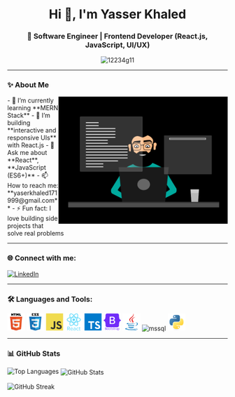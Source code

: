 <h1 align="center">Hi 👋, I'm Yasser Khaled</h1>
<h3 align="center">🚀 Software Engineer | Frontend Developer (React.js, JavaScript, UI/UX)</h3>

<p align="center">
  <img src="https://komarev.com/ghpvc/?username=12234g11&label=Profile%20views&color=0e75b6&style=flat" alt="12234g11" />
</p>

---

### ✨ About Me
<img  src="./thoughtworks-gif_dribbble.gif" height="290px" align="right" />
- 🌱 I’m currently learning **MERN Stack**  
- 🔭 I’m building **interactive and responsive UIs** with React.js  
- 💬 Ask me about **React**, **JavaScript (ES6+)**
- 📫 How to reach me: **yaserkhaled171999@gmail.com**  
- ⚡ Fun fact: I love building side projects that solve real problems  

---

### 🌐 Connect with me:
<p align="left">
  <a href="https://linkedin.com/in/yasser-khalid" target="_blank">
    <img align="center" src="https://raw.githubusercontent.com/rahuldkjain/github-profile-readme-generator/master/src/images/icons/Social/linked-in-alt.svg" alt="LinkedIn" height="30" width="40" />
  </a>
</p>

---

### 🛠️ Languages and Tools:
<p align="left">
  <img src="https://raw.githubusercontent.com/devicons/devicon/master/icons/html5/html5-original-wordmark.svg" alt="html5" width="40" height="40"/>
  <img src="https://raw.githubusercontent.com/devicons/devicon/master/icons/css3/css3-original-wordmark.svg" alt="css3" width="40" height="40"/>
  <img src="https://raw.githubusercontent.com/devicons/devicon/master/icons/javascript/javascript-original.svg" alt="javascript" width="40" height="40"/>
  <img src="https://raw.githubusercontent.com/devicons/devicon/master/icons/react/react-original-wordmark.svg" alt="react" width="40" height="40"/>
  <img src="https://raw.githubusercontent.com/devicons/devicon/master/icons/typescript/typescript-original.svg" alt="typescript" width="40" height="40"/>
  <img src="https://raw.githubusercontent.com/devicons/devicon/master/icons/bootstrap/bootstrap-plain-wordmark.svg" alt="bootstrap" width="40" height="40"/>
  <img src="https://raw.githubusercontent.com/devicons/devicon/master/icons/java/java-original.svg" alt="java" width="40" height="40"/>
  <img src="https://www.svgrepo.com/show/303229/microsoft-sql-server-logo.svg" alt="mssql" width="40" height="40"/>
  <img src="https://raw.githubusercontent.com/devicons/devicon/master/icons/python/python-original.svg" alt="python" width="40" height="40"/>
</p>

---

### 📊 GitHub Stats
<p>
  <img align="left" src="https://github-readme-stats.vercel.app/api/top-langs?username=12234g11&show_icons=true&locale=en&layout=compact&theme=radical" alt="Top Languages" />
</p>

<p>&nbsp;<img align="center" src="https://github-readme-stats.vercel.app/api?username=12234g11&show_icons=true&locale=en&theme=radical" alt="GitHub Stats" /></p>

<p><img align="center" src="https://github-readme-streak-stats.herokuapp.com/?user=12234g11&theme=radical" alt="GitHub Streak" /></p>

